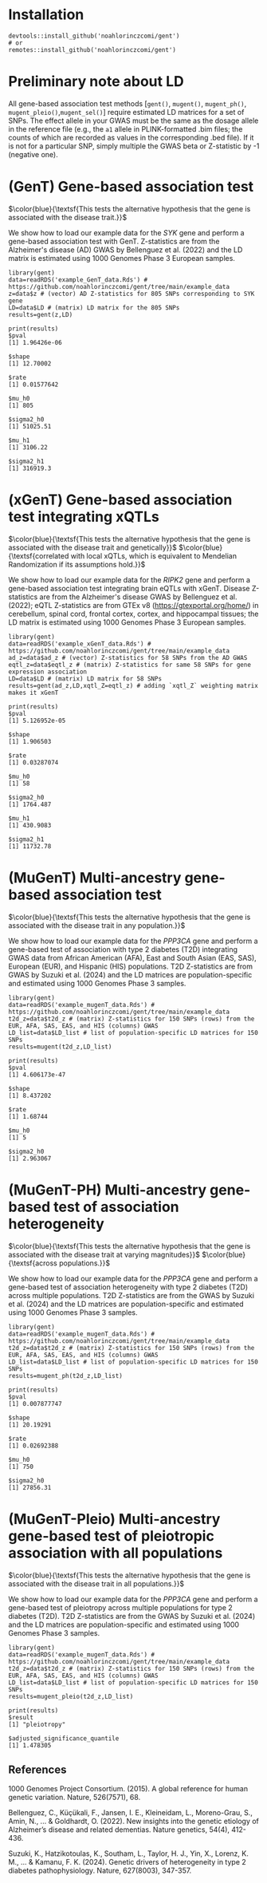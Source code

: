 # Installation
```
devtools::install_github('noahlorinczcomi/gent')
# or
remotes::install_github('noahlorinczcomi/gent')
```
# Preliminary note about LD
All gene-based association test methods [```gent()```, ```mugent()```, ```mugent_ph()```, ```mugent_pleio()```,```mugent_sel()```] require estimated LD matrices for a set of SNPs. The effect allele in your GWAS must be the same as the dosage allele in the reference file (e.g., the ```a1``` allele in PLINK-formatted .bim files; the counts of which are recorded as values in the corresponding .bed file). If it is not for a particular SNP, simply multiple the GWAS beta or Z-statistic by -1 (negative one).

# (GenT) Gene-based association test
$\color{blue}{\textsf{This tests the alternative hypothesis that the gene is associated with the disease trait.}}$

We show how to load our example data for the *SYK* gene and perform a gene-based association test with GenT. Z-statistics are from the Alzheimer's disease (AD) GWAS by Bellenguez et al. (2022) and the LD matrix is estimated using 1000 Genomes Phase 3 European samples.
```
library(gent)
data=readRDS('example_GenT_data.Rds') # https://github.com/noahlorinczcomi/gent/tree/main/example_data 
z=data$z # (vector) AD Z-statistics for 805 SNPs corresponding to SYK gene
LD=data$LD # (matrix) LD matrix for the 805 SNPs
results=gent(z,LD)

print(results)
$pval
[1] 1.96426e-06

$shape
[1] 12.70002

$rate
[1] 0.01577642

$mu_h0
[1] 805

$sigma2_h0
[1] 51025.51

$mu_h1
[1] 3106.22

$sigma2_h1
[1] 316919.3
```

# (xGenT) Gene-based association test integrating xQTLs
$\color{blue}{\textsf{This tests the alternative hypothesis that the gene is associated with the disease trait and genetically}}$
$\color{blue}{\textsf{correlated with local xQTLs, which is equivalent to Mendelian Randomization if its assumptions hold.}}$

We show how to load our example data for the *RIPK2* gene and perform a gene-based association test integrating brain eQTLs with xGenT. Disease Z-statistics are from the Alzheimer's disease GWAS by Bellenguez et al. (2022); eQTL Z-statistics are from GTEx v8 (https://gtexportal.org/home/) in cerebellum, spinal cord, frontal cortex, cortex, and hippocampal tissues; the LD matrix is estimated using 1000 Genomes Phase 3 European samples.
```
library(gent)
data=readRDS('example_xGenT_data.Rds') # https://github.com/noahlorinczcomi/gent/tree/main/example_data 
ad_z=data$ad_z # (vector) Z-statistics for 58 SNPs from the AD GWAS
eqtl_z=data$eqtl_z # (matrix) Z-statistics for same 58 SNPs for gene expression association
LD=data$LD # (matrix) LD matrix for 58 SNPs
results=gent(ad_z,LD,xqtl_Z=eqtl_z) # adding `xqtl_Z` weighting matrix makes it xGenT

print(results)
$pval
[1] 5.126952e-05

$shape
[1] 1.906503

$rate
[1] 0.03287074

$mu_h0
[1] 58

$sigma2_h0
[1] 1764.487

$mu_h1
[1] 430.9083

$sigma2_h1
[1] 11732.78
```

# (MuGenT) Multi-ancestry gene-based association test
$\color{blue}{\textsf{This tests the alternative hypothesis that the gene is associated with the disease trait in any population.}}$

We show how to load our example data for the *PPP3CA* gene and perform a gene-based test of association with type 2 diabetes (T2D) integrating GWAS data from African American (AFA), East and South Asian (EAS, SAS), European (EUR), and Hispanic (HIS) populations. T2D Z-statistics are from GWAS by Suzuki et al. (2024) and the LD matrices are population-specific and estimated using 1000 Genomes Phase 3 samples.
```
library(gent)
data=readRDS('example_mugenT_data.Rds') # https://github.com/noahlorinczcomi/gent/tree/main/example_data 
t2d_z=data$t2d_z # (matrix) Z-statistics for 150 SNPs (rows) from the EUR, AFA, SAS, EAS, and HIS (columns) GWAS
LD_list=data$LD_list # list of population-specific LD matrices for 150 SNPs
results=mugent(t2d_z,LD_list)

print(results)
$pval
[1] 4.606173e-47

$shape
[1] 8.437202

$rate
[1] 1.68744

$mu_h0
[1] 5

$sigma2_h0
[1] 2.963067
```

# (MuGenT-PH) Multi-ancestry gene-based test of association heterogeneity
$\color{blue}{\textsf{This tests the alternative hypothesis that the gene is associated with the disease trait at varying magnitudes}}$
$\color{blue}{\textsf{across populations.}}$

We show how to load our example data for the *PPP3CA* gene and perform a gene-based test of association heterogeneity with type 2 diabetes (T2D) across multiple populations. T2D  Z-statistics are from the GWAS by Suzuki et al. (2024) and the LD matrices are population-specific and estimated using 1000 Genomes Phase 3 samples.
```
library(gent)
data=readRDS('example_mugenT_data.Rds') # https://github.com/noahlorinczcomi/gent/tree/main/example_data 
t2d_z=data$t2d_z # (matrix) Z-statistics for 150 SNPs (rows) from the EUR, AFA, SAS, EAS, and HIS (columns) GWAS
LD_list=data$LD_list # list of population-specific LD matrices for 150 SNPs
results=mugent_ph(t2d_z,LD_list)

print(results)
$pval
[1] 0.007877747

$shape
[1] 20.19291

$rate
[1] 0.02692388

$mu_h0
[1] 750

$sigma2_h0
[1] 27856.31
```

# (MuGenT-Pleio) Multi-ancestry gene-based test of pleiotropic association with all populations
$\color{blue}{\textsf{This tests the alternative hypothesis that the gene is associated with the disease trait in all populations.}}$

We show how to load our example data for the *PPP3CA* gene and perform a gene-based test of pleiotropy across multiple  populations for type 2 diabetes (T2D). T2D  Z-statistics are from the GWAS by Suzuki et al. (2024) and the LD matrices are population-specific and estimated using 1000 Genomes Phase 3 samples.
```
library(gent)
data=readRDS('example_mugenT_data.Rds') # https://github.com/noahlorinczcomi/gent/tree/main/example_data 
t2d_z=data$t2d_z # (matrix) Z-statistics for 150 SNPs (rows) from the EUR, AFA, SAS, EAS, and HIS (columns) GWAS
LD_list=data$LD_list # list of population-specific LD matrices for 150 SNPs
results=mugent_pleio(t2d_z,LD_list)

print(results)
$result
[1] "pleiotropy"

$adjusted_significance_quantile
[1] 1.478305
```

## References
1000 Genomes Project Consortium. (2015). A global reference for human genetic variation. Nature, 526(7571), 68.

Bellenguez, C., Küçükali, F., Jansen, I. E., Kleineidam, L., Moreno-Grau, S., Amin, N., ... & Goldhardt, O. (2022). New insights into the genetic etiology of Alzheimer’s disease and related dementias. Nature genetics, 54(4), 412-436.

Suzuki, K., Hatzikotoulas, K., Southam, L., Taylor, H. J., Yin, X., Lorenz, K. M., ... & Kamanu, F. K. (2024). Genetic drivers of heterogeneity in type 2 diabetes pathophysiology. Nature, 627(8003), 347-357.




